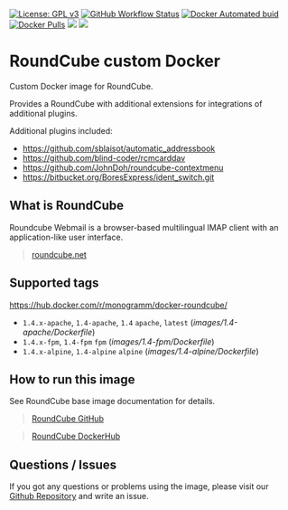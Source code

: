 [![License: GPL v3][uri_license_image]][uri_license]
[![GitHub Workflow Status](https://img.shields.io/github/workflow/status/Monogramm/docker-roundcube/Docker%20Image%20CI)](https://github.com/Monogramm/docker-roundcube)
[![Docker Automated buid](https://img.shields.io/docker/cloud/build/monogramm/docker-roundcube.svg)](https://hub.docker.com/r/monogramm/docker-roundcube/)
[![Docker Pulls](https://img.shields.io/docker/pulls/monogramm/docker-roundcube.svg)](https://hub.docker.com/r/monogramm/docker-roundcube/)
[![](https://images.microbadger.com/badges/version/monogramm/docker-roundcube.svg)](https://microbadger.com/images/monogramm/docker-roundcube)
[![](https://images.microbadger.com/badges/image/monogramm/docker-roundcube.svg)](https://microbadger.com/images/monogramm/docker-roundcube)

# RoundCube custom Docker

Custom Docker image for RoundCube.

Provides a RoundCube with additional extensions for integrations of additional plugins.

Additional plugins included:

-   <https://github.com/sblaisot/automatic_addressbook>
-   <https://github.com/blind-coder/rcmcarddav>
-   <https://github.com/JohnDoh/roundcube-contextmenu>
-   <https://bitbucket.org/BoresExpress/ident_switch.git>

<!--
Possible additional plugins:

-   <https://github.com/texxasrulez/Caldav_Calendar>
-->

## What is RoundCube

Roundcube Webmail is a browser-based multilingual IMAP client with an application-like user interface.

> [roundcube.net](https://roundcube.net/)

## Supported tags

<https://hub.docker.com/r/monogramm/docker-roundcube/>

-   `1.4.x-apache`, `1.4-apache`, `1.4` `apache`, `latest` (_images/1.4-apache/Dockerfile_)
-   `1.4.x-fpm`, `1.4-fpm` `fpm` (_images/1.4-fpm/Dockerfile_)
-   `1.4.x-alpine`, `1.4-alpine` `alpine` (_images/1.4-alpine/Dockerfile_)

## How to run this image

See RoundCube base image documentation for details.

> [RoundCube GitHub](https://github.com/roundcube/roundcubemail-docker)

> [RoundCube DockerHub](https://hub.docker.com/r/roundcube/roundcubemail/)

## Questions / Issues

If you got any questions or problems using the image, please visit our [Github Repository](https://github.com/Monogramm/docker-roundcube) and write an issue.

[uri_license]: http://www.gnu.org/licenses/gpl.html

[uri_license_image]: https://img.shields.io/badge/License-GPL%20v3-blue.svg
